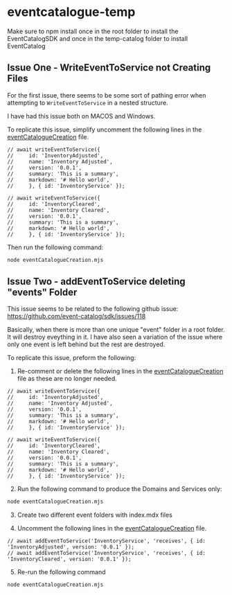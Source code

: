 # eventcatalogue-temp

Make sure to npm install once in the root folder to install the EventCatalogSDK and once in the temp-catalog folder to install EventCatalog

## Issue One - WriteEventToService not Creating Files

For the first issue, there seems to be some sort of pathing error when attempting to `WriteEventToService` in a nested structure. 

I have had this issue both on MACOS and Windows.

To replicate this issue, simplify uncomment the following lines in the [eventCatalogueCreation](eventCatalogueCreation.mjs) file.

```
// await writeEventToService({
//     id: 'InventoryAdjusted',
//     name: 'Inventory Adjusted',
//     version: '0.0.1',
//     summary: 'This is a summary',
//     markdown: '# Hello world',
//     }, { id: 'InventoryService' });

// await writeEventToService({
//     id: 'InventoryCleared',
//     name: 'Inventory Cleared',
//     version: '0.0.1',
//     summary: 'This is a summary',
//     markdown: '# Hello world',
//     }, { id: 'InventoryService' });
```

Then run the following command:

``` bash
node eventCatalogueCreation.mjs
```

## Issue Two - addEventToService deleting "events" Folder

This issue seems to be related to the following github issue: https://github.com/event-catalog/sdk/issues/118 

Basically, when there is more than one unique "event" folder in a root <events> folder. It will destroy eveything in it. I have also seen a variation of the issue where only one event is left behind but the rest are destroyed.

To replicate this issue, preform the following:

1. Re-comment or delete the following lines in the [eventCatalogueCreation](eventCatalogueCreation.mjs) file as these are no longer needed.

```
// await writeEventToService({
//     id: 'InventoryAdjusted',
//     name: 'Inventory Adjusted',
//     version: '0.0.1',
//     summary: 'This is a summary',
//     markdown: '# Hello world',
//     }, { id: 'InventoryService' });

// await writeEventToService({
//     id: 'InventoryCleared',
//     name: 'Inventory Cleared',
//     version: '0.0.1',
//     summary: 'This is a summary',
//     markdown: '# Hello world',
//     }, { id: 'InventoryService' });
```

2. Run the following command to produce the Domains and Services only:

``` bash
node eventCatalogueCreation.mjs
```

3. Create two different event folders with index.mdx files

4. Uncomment the following lines in the [eventCatalogueCreation](eventCatalogueCreation.mjs) file.

```
// await addEventToService('InventoryService', 'receives', { id: 'InventoryAdjusted', version: '0.0.1' });
// await addEventToService('InventoryService', 'receives', { id: 'InventoryCleared', version: '0.0.1' });

```
5. Re-run the following command


``` bash
node eventCatalogueCreation.mjs
```